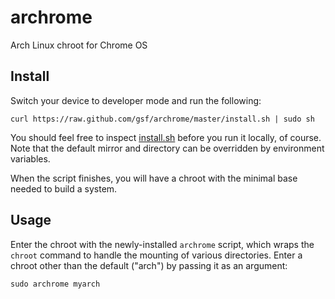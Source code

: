 archrome
========

Arch Linux chroot for Chrome OS


Install
-------
Switch your device to developer mode and run the following:
```
curl https://raw.github.com/gsf/archrome/master/install.sh | sudo sh
```

You should feel free to inspect [install.sh](/install.sh) before you run it
locally, of course. Note that the default mirror and directory can be
overridden by environment variables.

When the script finishes, you will have a chroot with the minimal base needed
to build a system.


Usage
-----
Enter the chroot with the newly-installed `archrome` script, which wraps the
`chroot` command to handle the mounting of various directories. Enter a chroot
other than the default ("arch") by passing it as an argument:
```
sudo archrome myarch
```

